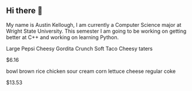 ## Hi there 👋

My name is Austin Kellough, I am currently a Computer Science major at Wright State University. This semester I am going to be working on getting better at C++ and working on learning Python.

Large Pepsi 
Cheesy Gordita Crunch 
Soft Taco 
Cheesy taters 

$6.16 

bowl 
brown rice 
chicken 
sour cream 
corn 
lettuce 
cheese 
regular coke 

$13.53


<!--
**AustinK1123/AustinK1123** is a ✨ _special_ ✨ repository because its `README.md` (this file) appears on your GitHub profile.

Here are some ideas to get you started:

- 🔭 I’m currently working on ...
- 🌱 I’m currently learning ...
- 👯 I’m looking to collaborate on ...
- 🤔 I’m looking for help with ...
- 💬 Ask me about ...
- 📫 How to reach me: ...
- 😄 Pronouns: ...
- ⚡ Fun fact: ...
-->
